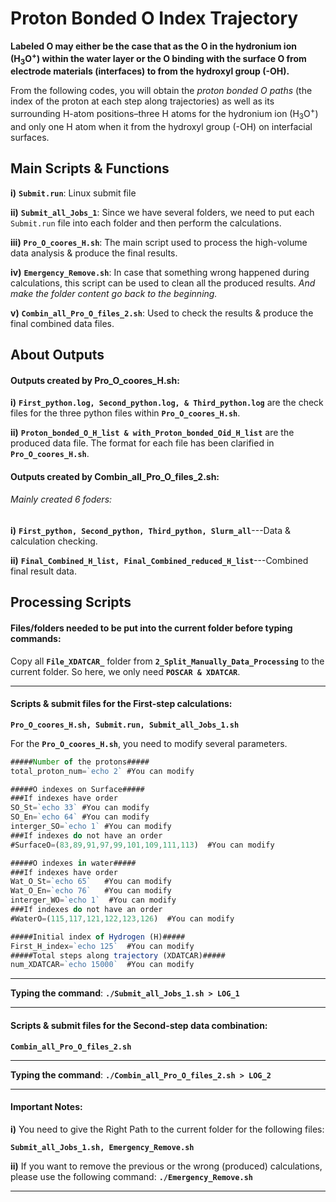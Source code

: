 # Proton Bonded O Index Trajectory

**Labeled O may either be the case that as the O in the hydronium ion (H<sub>3</sub>O<sup>+</sup>) within the water layer or the O binding with the surface O from electrode materials (interfaces) to from the hydroxyl group (-OH).** 

From the following codes, you will obtain the *_proton bonded O paths_* (the index of the proton at each step along trajectories) as well as its surrounding H-atom positions–three H atoms for the hydronium ion (H<sub>3</sub>O<sup>+</sup>) and only one H atom when it from the hydroxyl group (-OH) on interfacial surfaces.

## Main Scripts & Functions

**i)** **`Submit.run`**: Linux submit file

**ii)** **`Submit_all_Jobs_1`**: Since we have several folders, we need to put each `Submit.run` file into each folder and then perform the calculations.

**iii)** **`Pro_O_coores_H.sh`**: The main script used to process the high-volume data analysis & produce the final results.

**iv)** **`Emergency_Remove.sh`**: In case that something wrong happened during calculations, this script can be used to clean all the produced results. *And make the folder content go back to the beginning.*

**v)** **`Combin_all_Pro_O_files_2.sh`**: Used to check the results & produce the final combined data files. 

## About Outputs

#### Outputs created by Pro_O_coores_H.sh:

**i)** **`First_python.log, Second_python.log, & Third_python.log`** are the check files for the three python files within **`Pro_O_coores_H.sh`**.

**ii)** **`Proton_bonded_O_H_list & with_Proton_bonded_Oid_H_list`** are the produced data file. The format for each file has been clarified in **`Pro_O_coores_H.sh`**.

#### Outputs created by Combin_all_Pro_O_files_2.sh:

###### Mainly created 6 foders: 

**i)** **`First_python, Second_python, Third_python, Slurm_all`**---Data & calculation checking.

**ii)** **`Final_Combined_H_list, Final_Combined_reduced_H_list`**---Combined final result data.

## Processing Scripts

#### Files/folders needed to be put into the current folder before typing commands:

Copy all **`File_XDATCAR_`** folder from **`2_Split_Manually_Data_Processing`** to the current folder. So here, we only need **`POSCAR & XDATCAR`**.

****

#### Scripts & submit files for the First-step calculations: 

**`Pro_O_coores_H.sh, Submit.run, Submit_all_Jobs_1.sh`**

For the **`Pro_O_coores_H.sh`**, you need to modify several parameters.

```javascript
#####Number of the protons#####  
total_proton_num=`echo 2` #You can modify

#####O indexes on Surface#####  
###If indexes have order  
SO_St=`echo 33` #You can modify 
SO_En=`echo 64` #You can modify 
interger_SO=`echo 1` #You can modify
###If indexes do not have an order  
#SurfaceO=(83,89,91,97,99,101,109,111,113)  #You can modify

#####O indexes in water#####  
###If indexes have order  
Wat_O_St=`echo 65`   #You can modify   
Wat_O_En=`echo 76`   #You can modify   
interger_WO=`echo 1`  #You can modify
###If indexes do not have an order  
#WaterO=(115,117,121,122,123,126)  #You can modify  

#####Initial index of Hydrogen (H)#####  
First_H_index=`echo 125`  #You can modify     
#####Total steps along trajectory (XDATCAR)#####  
num_XDATCAR=`echo 15000`  #You can modify   
```

****

**Typing the command**: **`./Submit_all_Jobs_1.sh > LOG_1`**

****

#### Scripts & submit files for the Second-step data combination: 

**`Combin_all_Pro_O_files_2.sh`**

****

**Typing the command**: **`./Combin_all_Pro_O_files_2.sh > LOG_2`**

****

#### Important Notes:

**i)** You need to give the Right Path to the current folder for the following files:

**`Submit_all_Jobs_1.sh, Emergency_Remove.sh`**

**ii)** If you want to remove the previous or the wrong (produced) calculations, please use the following command: **`./Emergency_Remove.sh`**

****




